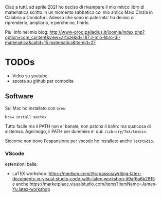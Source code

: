 
Ciao a tutti, ad aprile 2021 ho deciso di rivampare il mio mitico libro di matematica scritto in un momento sabbatico col mio amico Maio Cinzia in Calabria a Condofuri. Adesso che sono in paternita' ho deciso di riprenderlo, ampliarlo, e perche no, finirlo.

Piu' info nel mio blog: http://www-prod.palladius.it/joomla/index.php?option=com_content&view=article&id=187:il-mio-libro-di-matematica&catid=15:matematica&Itemid=27

# TODOs

* Video su youtube
* sposta su github per comodita

## Software

Sul Mac ho installato con `brew`:

    brew install mactex
    
Tutto facile ma il PATH non e' banale, non patcha il bahrc ma qualcosa di sistemsa. Agnimogo, il PATH per dummies e' qui: `/Library/TeX/texbin`.

Siccome non trovo l'espansione per vscode ho installato anche `TeXstudio`.

### VScode

estensioni belle:

* LaTEX workshop: https://medium.com/@rcpassos/writing-latex-documents-in-visual-studio-code-with-latex-workshop-d9af6a6b2815 e anche https://marketplace.visualstudio.com/items?itemName=James-Yu.latex-workshop
